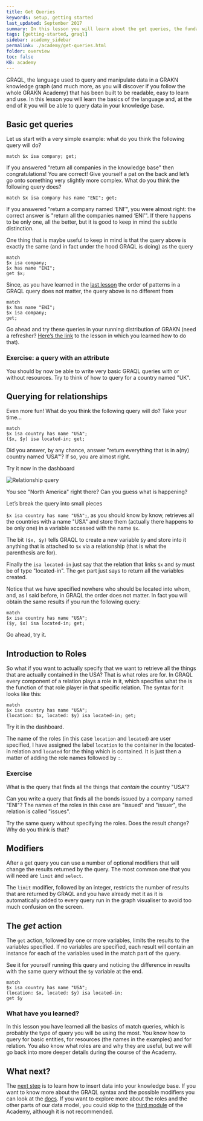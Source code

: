 ```yaml
---
title: Get Queries
keywords: setup, getting started
last_updated: September 2017
summary: In this lesson you will learn about the get queries, the fundamental queries used to explore GRAKN Knowledge bases
tags: [getting-started, graql]
sidebar: academy_sidebar
permalink: ./academy/get-queries.html
folder: overview
toc: false
KB: academy
---
```


GRAQL, the language used to query and manipulate data in a GRAKN knowledge graph (and much more, as you will discover if you follow the whole GRAKN Academy) that has been built to be readable, easy to learn and use. In this lesson you will learn the basics of the language and, at the end of it you will be able to query data in your knowledge base.


## Basic get queries

Let us start with a very simple example: what do you think the following query will do?

 `match $x isa company; get;`

If you answered "return all companies in the knowledge base" then congratulations! You are correct! Give yourself a pat on the back and let’s go onto something very slightly more complex. What do you think the following query does?

`match $x isa company has name "ENI"; get;`

If you answered "return a company named ‘ENI’", you were almost right: the correct answer is "return all the companies named ‘ENI’". If there happens to be only one, all the better, but it is good to keep in mind the subtle distinction.

One thing that is maybe useful to keep in mind is that the query above is exactly the same (and in fact under the hood GRAQL is doing) as the query


```graql
match
$x isa company;
$x has name "ENI";
get $x;
```

Since, as you have learned in the [last lesson](/academy/graql-intro.html) the order of patterns in a GRAQL query does not matter, the query above is no different from

```graql
match
$x has name "ENI";
$x isa company;
get;
```

Go ahead and try these queries in your running distribution of GRAKN (need a refresher? [Here’s the link](/academy/setup.html) to the lesson in which you learned how to do that).


### Exercise: a query with an attribute
You should by now be able to write very basic GRAQL queries with or without resources. Try to think of how to query for a country named "UK".


## Querying for relationships
Even more fun! What do you think the following query will do? Take your time…

```graql
match
$x isa country has name "USA";
($x, $y) isa located-in; get;
```

Did you answer, by any chance, answer "return everything that is in a(ny) country named ‘USA’"? If so, you are almost right.

Try it now in the dashboard

  ![Relationship query](/images/academy/2-graql/relationship-query.png)

You see "North America" right there? Can you guess what is happening?

Let’s break the query into small pieces

`$x isa country has name "USA";`, as you should know by know, retrieves all the countries with a name "USA" and store them (actually there happens to be only one) in a variable accessed with the name `$x`.

The bit `($x, $y)` tells GRAQL to create a new variable `$y` and store into it anything that is attached to `$x` via a relationship (that is what the parenthesis are for).

Finally the `isa located-in` just say that the relation that links `$x` and `$y` must be of type "located-in". The `get` part just says to return all the variables created.

Notice that we have specified nowhere who should be located into whom, and, as I said before, in GRAQL the order does not matter. In fact you will obtain the same results if you run the following query:

```graql
match
$x isa country has name "USA";
($y, $x) isa located-in; get;
```

Go ahead, try it.


## Introduction to Roles
So what if you want to actually specify that we want to retrieve all the things that are actually contained in the USA? That is what roles are for. In GRAQL every component of a relation plays a role in it, which specifies what the is the function of that role player in that specific relation. The syntax for it looks like this:

```graql
match
$x isa country has name "USA";
(location: $x, located: $y) isa located-in; get;
```

Try it in the dashboard.

The name of the roles (in this case `location` and `located`) are user specified, I have assigned the label `location` to the container in the located-in relation and `located` for the thing which is contained. It is just then a matter of adding the role names followed by `:`.

### Exercise
What is the query that finds all the things that _contain_ the country "USA"?

Can you write a query that finds all the bonds issued by a company named "ENI"? The names of the roles in this case are "issued" and "issuer", the relation is called "issues".

Try the same query without specifying the roles. Does the result change? Why do you think is that?


## Modifiers
After a get query you can use a number of optional modifiers that will change the results returned by the query. The most common one that you will need are `limit` and `select`.

The `limit` modifier, followed by an integer, restricts the number of results that are returned by GRAQL and you have already met it as it is automatically added to every query run in the graph visualiser to avoid too much confusion on the screen.


## The _get_ action
The `get` action, followed by one or more variables, limits the results to the variables specified. If no variables are specified, each result will contain an instance for each of the variables used in the match part of the query.

See it for yourself running this query and noticing the difference in results with the same query without the `$y` variable at the end.

```graql
match
$x isa country has name "USA";
(location: $x, located: $y) isa located-in;
get $y
```


### What have you learned?
In this lesson you have learned all the basics of match queries, which is probably the type of query you will be using the most. You know how to query for basic entities, for resources (the names in the examples) and for relation. You also know what roles are and why they are useful, but we will go back into more deeper details during the course of the Academy.


## What next?
The [next step](/academy/insert-delete-queries.html) is to learn how to insert data into your knowledge base. If you want to know more about the GRAQL syntax and the possible modifiers you can look at the [docs](/index.html). If you want to explore more about the roles and the other parts of our data model, you could skip to the [third module](/academy/schema-elements.html) of the Academy, although it is not recommended.
